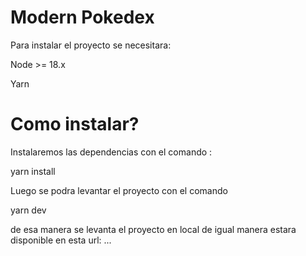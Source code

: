 # Modern Pokedex
Para instalar el proyecto se necesitara: 

Node >= 18.x

Yarn

# Como instalar? 

Instalaremos las dependencias con el comando :

yarn install

Luego se podra levantar el proyecto con el comando 

yarn dev

de esa manera se levanta el proyecto en local de igual manera estara disponible en esta url:
...
